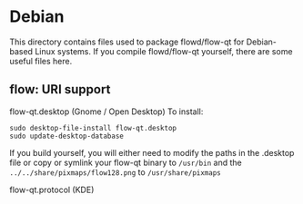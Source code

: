 
Debian
====================
This directory contains files used to package flowd/flow-qt
for Debian-based Linux systems. If you compile flowd/flow-qt yourself, there are some useful files here.

## flow: URI support ##


flow-qt.desktop  (Gnome / Open Desktop)
To install:

	sudo desktop-file-install flow-qt.desktop
	sudo update-desktop-database

If you build yourself, you will either need to modify the paths in
the .desktop file or copy or symlink your flow-qt binary to `/usr/bin`
and the `../../share/pixmaps/flow128.png` to `/usr/share/pixmaps`

flow-qt.protocol (KDE)

